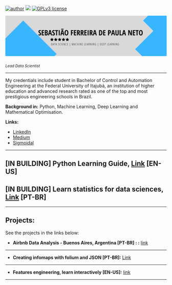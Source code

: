 [![author](https://img.shields.io/badge/author-Tiao553-yellow.svg)](https://www.linkedin.com/in/sebasti%C3%A3o-ferreira-de-paula-neto-84673216b/) [![](https://img.shields.io/badge/python-3.7+-blue.svg)](https://www.python.org/downloads/release/python-365/) [![GPLv3 license](https://img.shields.io/badge/License-GPLv3-brightgreen.svg)](http://perso.crans.org/besson/LICENSE.html) 
<p align="center">
  <img src="Banner1.png" >
</p>

<sub>*Lead Data Scientist*</sub>

---

My credentials include student in Bachelor of Control and Automation Engineering at the Federal University of Itajubá, an institution of higher education and advanced research rated as one of the top and most prestigious engineering schools in Brazil.

**Background in:** Python, Machine Learning, Deep Learning and Mathematical Optimisation.

**Links:**
* [LinkedIn](https://www.linkedin.com/in/sebasti%C3%A3o-ferreira-de-paula-neto-84673216b/)
* [Medium](https://medium.com/@sebastiao553)
* [Sigmoidal](https://sigmoidal.ai/)

---
## **[IN BUILDING]  Python Learning Guide,**  [Link](https://bit.ly/3kaLN1O) [EN-US]
## **[IN BUILDING] Learn statistics for data sciences,** [Link](https://bit.ly/3u8RfqT) [PT-BR]

---
## Projects:
See the projects in the links below: 

* **Airbnb Data Analysis - Buenos Aires, Argentina [PT-BR] : :** [link](https://bit.ly/3oEmHsP)
---
* **Creating infomaps with folium and JSON [PT-BR]:** [Link](https://bit.ly/2NgjB1e)
---
* **Features engineering, learn interactively [EN-US]:** [link](https://www.linkedin.com/pulse/would-you-like-see-interactive-form-feature-ferreira-de-paula-neto/?trackingId=aGkbqpVpQ%2BqLf4YjyiANsA%3D%3D)

---
